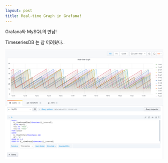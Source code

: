 ```yaml
---
layout: post
title: Real-time Graph in Grafana!
---
```


Grafana와 MySQL의 만남!

TimeseriesDB 는 참 어려웠다..

![zzz](/images/RTG.png)
